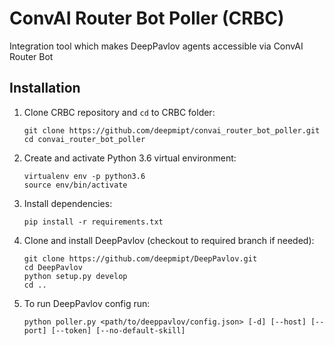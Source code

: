 # ConvAI Router Bot Poller (CRBC)

Integration tool which makes DeepPavlov agents accessible via ConvAI Router Bot

## Installation
1. Clone CRBC repository and `cd` to CRBC folder:
    ```
    git clone https://github.com/deepmipt/convai_router_bot_poller.git
    cd convai_router_bot_poller
    ```
2. Create and activate Python 3.6 virtual environment:
    ```
    virtualenv env -p python3.6
    source env/bin/activate
    ```
3.  Install dependencies:
    ```
    pip install -r requirements.txt
    ```
4. Clone and install DeepPavlov (checkout to required branch if needed):    
    ```
    git clone https://github.com/deepmipt/DeepPavlov.git
    cd DeepPavlov
    python setup.py develop
    cd ..
    ```
5. To run DeepPavlov config run:
    ```
    python poller.py <path/to/deeppavlov/config.json> [-d] [--host] [--port] [--token] [--no-default-skill]
    ```